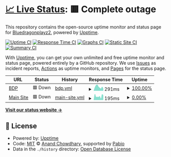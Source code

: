 # [📈 Live Status](https://status.bdp.blue): <!--live status--> **🟥 Complete outage**

This repository contains the open-source uptime monitor and status page for [Bluedragonplayz2](https://status.bdp.blue), powered by [Upptime](https://github.com/upptime/upptime).

[![Uptime CI](https://github.com/bluedragonplayz2/uptime-monitor/workflows/Uptime%20CI/badge.svg)](https://github.com/bluedragonplayz2/uptime-monitor/actions?query=workflow%3A%22Uptime+CI%22)
[![Response Time CI](https://github.com/bluedragonplayz2/uptime-monitor/workflows/Response%20Time%20CI/badge.svg)](https://github.com/bluedragonplayz2/uptime-monitor/actions?query=workflow%3A%22Response+Time+CI%22)
[![Graphs CI](https://github.com/bluedragonplayz2/uptime-monitor/workflows/Graphs%20CI/badge.svg)](https://github.com/bluedragonplayz2/uptime-monitor/actions?query=workflow%3A%22Graphs+CI%22)
[![Static Site CI](https://github.com/bluedragonplayz2/uptime-monitor/workflows/Static%20Site%20CI/badge.svg)](https://github.com/bluedragonplayz2/uptime-monitor/actions?query=workflow%3A%22Static+Site+CI%22)
[![Summary CI](https://github.com/bluedragonplayz2/uptime-monitor/workflows/Summary%20CI/badge.svg)](https://github.com/bluedragonplayz2/uptime-monitor/actions?query=workflow%3A%22Summary+CI%22)

With [Upptime](https://upptime.js.org), you can get your own unlimited and free uptime monitor and status page, powered entirely by a GitHub repository. We use [Issues](https://github.com/bluedragonplayz2/uptime-monitor/issues) as incident reports, [Actions](https://github.com/bluedragonplayz2/uptime-monitor/actions) as uptime monitors, and [Pages](https://status.bdp.blue) for the status page.

<!--start: status pages-->
<!-- This summary is generated by Upptime (https://github.com/upptime/upptime) -->
<!-- Do not edit this manually, your changes will be overwritten -->
<!-- prettier-ignore -->
| URL | Status | History | Response Time | Uptime |
| --- | ------ | ------- | ------------- | ------ |
| <img alt="" src="https://icons.duckduckgo.com/ip3/bdp.blue.ico" height="13"> [BDP](https://bdp.blue) | 🟥 Down | [bdp.yml](https://github.com/Bluedragonplayz2/uptime-monitor/commits/HEAD/history/bdp.yml) | <details><summary><img alt="Response time graph" src="./graphs/bdp/response-time-week.png" height="20"> 291ms</summary><br><a href="https://status.bdp.blue/history/bdp"><img alt="Response time 274" src="https://img.shields.io/endpoint?url=https%3A%2F%2Fraw.githubusercontent.com%2FBluedragonplayz2%2Fuptime-monitor%2FHEAD%2Fapi%2Fbdp%2Fresponse-time.json"></a><br><a href="https://status.bdp.blue/history/bdp"><img alt="24-hour response time 230" src="https://img.shields.io/endpoint?url=https%3A%2F%2Fraw.githubusercontent.com%2FBluedragonplayz2%2Fuptime-monitor%2FHEAD%2Fapi%2Fbdp%2Fresponse-time-day.json"></a><br><a href="https://status.bdp.blue/history/bdp"><img alt="7-day response time 291" src="https://img.shields.io/endpoint?url=https%3A%2F%2Fraw.githubusercontent.com%2FBluedragonplayz2%2Fuptime-monitor%2FHEAD%2Fapi%2Fbdp%2Fresponse-time-week.json"></a><br><a href="https://status.bdp.blue/history/bdp"><img alt="30-day response time 274" src="https://img.shields.io/endpoint?url=https%3A%2F%2Fraw.githubusercontent.com%2FBluedragonplayz2%2Fuptime-monitor%2FHEAD%2Fapi%2Fbdp%2Fresponse-time-month.json"></a><br><a href="https://status.bdp.blue/history/bdp"><img alt="1-year response time 274" src="https://img.shields.io/endpoint?url=https%3A%2F%2Fraw.githubusercontent.com%2FBluedragonplayz2%2Fuptime-monitor%2FHEAD%2Fapi%2Fbdp%2Fresponse-time-year.json"></a></details> | <details><summary><a href="https://status.bdp.blue/history/bdp">100.00%</a></summary><a href="https://status.bdp.blue/history/bdp"><img alt="All-time uptime 97.68%" src="https://img.shields.io/endpoint?url=https%3A%2F%2Fraw.githubusercontent.com%2FBluedragonplayz2%2Fuptime-monitor%2FHEAD%2Fapi%2Fbdp%2Fuptime.json"></a><br><a href="https://status.bdp.blue/history/bdp"><img alt="24-hour uptime 100.00%" src="https://img.shields.io/endpoint?url=https%3A%2F%2Fraw.githubusercontent.com%2FBluedragonplayz2%2Fuptime-monitor%2FHEAD%2Fapi%2Fbdp%2Fuptime-day.json"></a><br><a href="https://status.bdp.blue/history/bdp"><img alt="7-day uptime 100.00%" src="https://img.shields.io/endpoint?url=https%3A%2F%2Fraw.githubusercontent.com%2FBluedragonplayz2%2Fuptime-monitor%2FHEAD%2Fapi%2Fbdp%2Fuptime-week.json"></a><br><a href="https://status.bdp.blue/history/bdp"><img alt="30-day uptime 97.68%" src="https://img.shields.io/endpoint?url=https%3A%2F%2Fraw.githubusercontent.com%2FBluedragonplayz2%2Fuptime-monitor%2FHEAD%2Fapi%2Fbdp%2Fuptime-month.json"></a><br><a href="https://status.bdp.blue/history/bdp"><img alt="1-year uptime 97.68%" src="https://img.shields.io/endpoint?url=https%3A%2F%2Fraw.githubusercontent.com%2FBluedragonplayz2%2Fuptime-monitor%2FHEAD%2Fapi%2Fbdp%2Fuptime-year.json"></a></details>
| <img alt="" src="https://icons.duckduckgo.com/ip3/www.bdp.blue.ico" height="13"> [Main Site](https://www.bdp.blue) | 🟥 Down | [main-site.yml](https://github.com/Bluedragonplayz2/uptime-monitor/commits/HEAD/history/main-site.yml) | <details><summary><img alt="Response time graph" src="./graphs/main-site/response-time-week.png" height="20"> 195ms</summary><br><a href="https://status.bdp.blue/history/main-site"><img alt="Response time 231" src="https://img.shields.io/endpoint?url=https%3A%2F%2Fraw.githubusercontent.com%2FBluedragonplayz2%2Fuptime-monitor%2FHEAD%2Fapi%2Fmain-site%2Fresponse-time.json"></a><br><a href="https://status.bdp.blue/history/main-site"><img alt="24-hour response time 208" src="https://img.shields.io/endpoint?url=https%3A%2F%2Fraw.githubusercontent.com%2FBluedragonplayz2%2Fuptime-monitor%2FHEAD%2Fapi%2Fmain-site%2Fresponse-time-day.json"></a><br><a href="https://status.bdp.blue/history/main-site"><img alt="7-day response time 195" src="https://img.shields.io/endpoint?url=https%3A%2F%2Fraw.githubusercontent.com%2FBluedragonplayz2%2Fuptime-monitor%2FHEAD%2Fapi%2Fmain-site%2Fresponse-time-week.json"></a><br><a href="https://status.bdp.blue/history/main-site"><img alt="30-day response time 231" src="https://img.shields.io/endpoint?url=https%3A%2F%2Fraw.githubusercontent.com%2FBluedragonplayz2%2Fuptime-monitor%2FHEAD%2Fapi%2Fmain-site%2Fresponse-time-month.json"></a><br><a href="https://status.bdp.blue/history/main-site"><img alt="1-year response time 231" src="https://img.shields.io/endpoint?url=https%3A%2F%2Fraw.githubusercontent.com%2FBluedragonplayz2%2Fuptime-monitor%2FHEAD%2Fapi%2Fmain-site%2Fresponse-time-year.json"></a></details> | <details><summary><a href="https://status.bdp.blue/history/main-site">0.00%</a></summary><a href="https://status.bdp.blue/history/main-site"><img alt="All-time uptime 0.00%" src="https://img.shields.io/endpoint?url=https%3A%2F%2Fraw.githubusercontent.com%2FBluedragonplayz2%2Fuptime-monitor%2FHEAD%2Fapi%2Fmain-site%2Fuptime.json"></a><br><a href="https://status.bdp.blue/history/main-site"><img alt="24-hour uptime 0.00%" src="https://img.shields.io/endpoint?url=https%3A%2F%2Fraw.githubusercontent.com%2FBluedragonplayz2%2Fuptime-monitor%2FHEAD%2Fapi%2Fmain-site%2Fuptime-day.json"></a><br><a href="https://status.bdp.blue/history/main-site"><img alt="7-day uptime 0.00%" src="https://img.shields.io/endpoint?url=https%3A%2F%2Fraw.githubusercontent.com%2FBluedragonplayz2%2Fuptime-monitor%2FHEAD%2Fapi%2Fmain-site%2Fuptime-week.json"></a><br><a href="https://status.bdp.blue/history/main-site"><img alt="30-day uptime 0.00%" src="https://img.shields.io/endpoint?url=https%3A%2F%2Fraw.githubusercontent.com%2FBluedragonplayz2%2Fuptime-monitor%2FHEAD%2Fapi%2Fmain-site%2Fuptime-month.json"></a><br><a href="https://status.bdp.blue/history/main-site"><img alt="1-year uptime 0.00%" src="https://img.shields.io/endpoint?url=https%3A%2F%2Fraw.githubusercontent.com%2FBluedragonplayz2%2Fuptime-monitor%2FHEAD%2Fapi%2Fmain-site%2Fuptime-year.json"></a></details>

<!--end: status pages-->

[**Visit our status website →**](https://status.bdp.blue)

## 📄 License

- Powered by: [Upptime](https://github.com/upptime/upptime)
- Code: [MIT](./LICENSE) © [Anand Chowdhary](https://anandchowdhary.com), supported by [Pabio](https://pabio.com)
- Data in the `./history` directory: [Open Database License](https://opendatacommons.org/licenses/odbl/1-0/)

